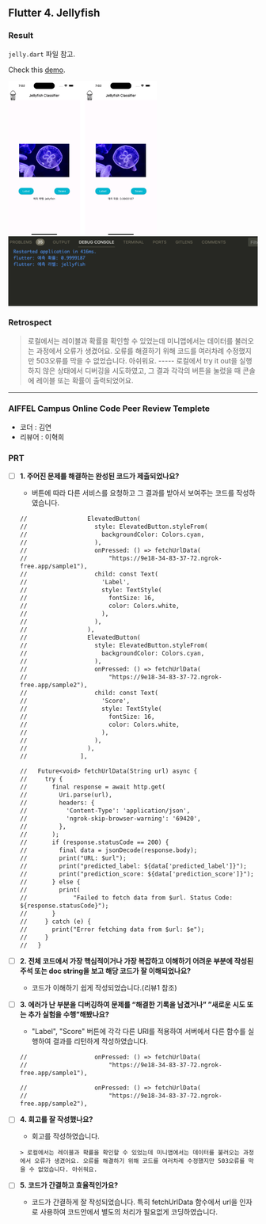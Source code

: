 ## Flutter 4. Jellyfish

### Result 

`jelly.dart` 파일 참고.  

Check this [demo](https://github.com/CAVASOL/flutter_script/blob/main/lib/jellyfish/jelly.dart).

<img align="center" src="./demo.png" width="300px" />

<img align="center" src="./console.png" width="800px" />

### Retrospect

> 로컬에서는 레이블과 확률을 확인할 수 있었는데 미니앱에서는 데이터를 불러오는 과정에서 오류가 생겼어요. 오류를 해결하기 위해 코드를 여러차례 수정했지만 503오류를 막을 수 없었습니다. 아쉬워요. ----- 로컬에서 try it out을 실행하지 않은 상태에서 디버깅을 시도하였고, 그 결과 각각의 버튼을 눌렀을 때 콘솔에 레이블 또는 확률이 출력되었어요. 

---

### AIFFEL Campus Online Code Peer Review Templete

- 코더 : 김연
- 리뷰어 : 이혁희

### PRT

- [ ]  **1. 주어진 문제를 해결하는 완성된 코드가 제출되었나요?**
    - 버튼에 따라 다른 서비스를 요청하고 그 결과를 받아서 보여주는 코드를 작성하였습니다.
    ```
    //                 ElevatedButton(
    //                   style: ElevatedButton.styleFrom(
    //                     backgroundColor: Colors.cyan,
    //                   ),
    //                   onPressed: () => fetchUrlData(
    //                       "https://9e18-34-83-37-72.ngrok-free.app/sample1"),
    //                   child: const Text(
    //                     'Label',
    //                     style: TextStyle(
    //                       fontSize: 16,
    //                       color: Colors.white,
    //                     ),
    //                   ),
    //                 ),
    //                 ElevatedButton(
    //                   style: ElevatedButton.styleFrom(
    //                     backgroundColor: Colors.cyan,
    //                   ),
    //                   onPressed: () => fetchUrlData(
    //                       "https://9e18-34-83-37-72.ngrok-free.app/sample2"),
    //                   child: const Text(
    //                     'Score',
    //                     style: TextStyle(
    //                       fontSize: 16,
    //                       color: Colors.white,
    //                     ),
    //                   ),
    //                 ),
    //               ],    
    ```

    ```
    //   Future<void> fetchUrlData(String url) async {
    //     try {
    //       final response = await http.get(
    //         Uri.parse(url),
    //         headers: {
    //           'Content-Type': 'application/json',
    //           'ngrok-skip-browser-warning': '69420',
    //         },
    //       );
    //       if (response.statusCode == 200) {
    //         final data = jsonDecode(response.body);
    //         print("URL: $url");
    //         print("predicted_label: ${data['predicted_label']}");
    //         print("prediction_score: ${data['prediction_score']}");
    //       } else {
    //         print(
    //             "Failed to fetch data from $url. Status Code: ${response.statusCode}");
    //       }
    //     } catch (e) {
    //       print("Error fetching data from $url: $e");
    //     }
    //   }

    ```
    
- [ ]  **2. 전체 코드에서 가장 핵심적이거나 가장 복잡하고 이해하기 어려운 부분에 작성된 
주석 또는 doc string을 보고 해당 코드가 잘 이해되었나요?**
    - 코드가 이해하기 쉽게 작성되었습니다.(리뷰1 참조)
        
- [ ]  **3. 에러가 난 부분을 디버깅하여 문제를 “해결한 기록을 남겼거나” 
”새로운 시도 또는 추가 실험을 수행”해봤나요?**
    - "Label", "Score" 버튼에 각각 다른 URI를 적용하여 서버에서 다른 함수를 실행하여 결과를 리턴하게 작성하였습니다.
    ```
    //                   onPressed: () => fetchUrlData(
    //                       "https://9e18-34-83-37-72.ngrok-free.app/sample1"),

    ```

    ```
    //                   onPressed: () => fetchUrlData(
    //                       "https://9e18-34-83-37-72.ngrok-free.app/sample2"),

    ```
        
- [ ]  **4. 회고를 잘 작성했나요?**
    - 회고를 작성하였습니다.
    ```
    > 로컬에서는 레이블과 확률을 확인할 수 있었는데 미니앱에서는 데이터를 불러오는 과정에서 오류가 생겼어요. 오류를 해결하기 위해 코드를 여러차례 수정했지만 503오류를 막을 수 없었습니다. 아쉬워요.
    ```

- [ ]  **5. 코드가 간결하고 효율적인가요?**
    - 코드가 간결하게 잘 작성되었습니다. 특히 fetchUrlData 함수에서 url을 인자로 사용하여 코드안에서 별도의 처리가 필요없게 코딩하였습니다.
    
